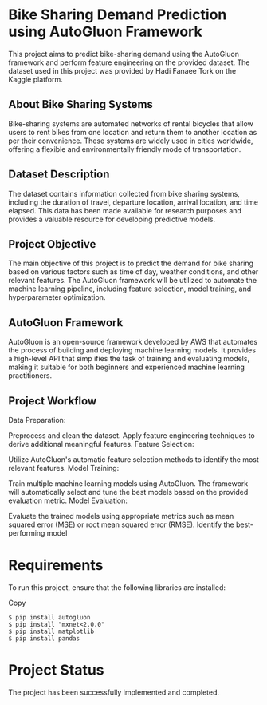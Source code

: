 # Bike Sharing Demand Prediction using AutoGluon Framework
This project aims to predict bike-sharing demand using the AutoGluon framework and perform feature engineering on the provided dataset. The dataset used in this project was provided by Hadi Fanaee Tork on the Kaggle platform.

## About Bike Sharing Systems
Bike-sharing systems are automated networks of rental bicycles that allow users to rent bikes from one location and return them to another location as per their convenience. These systems are widely used in cities worldwide, offering a flexible and environmentally friendly mode of transportation.

## Dataset Description
The dataset contains information collected from bike sharing systems, including the duration of travel, departure location, arrival location, and time elapsed. This data has been made available for research purposes and provides a valuable resource for developing predictive models.

## Project Objective
The main objective of this project is to predict the demand for bike sharing based on various factors such as time of day, weather conditions, and other relevant features. The AutoGluon framework will be utilized to automate the machine learning pipeline, including feature selection, model training, and hyperparameter optimization.

## AutoGluon Framework
AutoGluon is an open-source framework developed by AWS that automates the process of building and deploying machine learning models. It provides a high-level API that simp ifies the task of training and evaluating models, making it suitable for both beginners and experienced machine learning practitioners.

## Project Workflow
Data Preparation:

Preprocess and clean the dataset.
Apply feature engineering techniques to derive additional meaningful features.
Feature Selection:

Utilize AutoGluon's automatic feature selection methods to identify the most relevant features.
Model Training:

Train multiple machine learning models using AutoGluon.
The framework will automatically select and tune the best models based on the provided evaluation metric.
Model Evaluation:

Evaluate the trained models using appropriate metrics such as mean squared error (MSE) or root mean squared error (RMSE).
Identify the best-performing model

# Requirements
To run this project, ensure that the following libraries are installed:

Copy
```
$ pip install autogluon
$ pip install "mxnet<2.0.0"
$ pip install matplotlib
$ pip install pandas
```

# Project Status
The project has been successfully implemented and completed.
